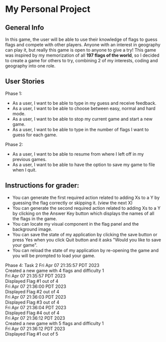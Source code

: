# My Personal Project

## General Info

In this game, the user will be able to use their knowledge of flags to guess flags and compete with other players. Anyone with an interest in geography can play
it, but really this game is open to anyone to give a try! This game was inspired by my memorization of all __197 flags of the world__, so I decided to create a game for others to try, combining 2 of my interests, coding and geography into one role.


## User Stories

Phase 1: 
* As a user, I want to be able to type in my guess and receive feedback.
* As a user, I want to be able to choose between easy, normal and hard mode. 
* As a user, I want to be able to stop my current game and start a new game. 
* As a user, I want to be able to type in the number of flags I want to guess for each game.  


 Phase 2:
* As a user, I want to be able to resume from where I left off in my previous games. 
* As a user, I want to be able to have the option to save my game to file when I quit.

## Instructions for grader: 
- You can generate the first required action related to adding Xs to a Y by guessing the flag correctly or skipping it. (view the next X)
- You can generate the second required action related to adding Xs to a Y by clicking on the Answer Key button which displays the names of all the flags in the game. 
- You can locate my visual component in the flag panel and the background image. 
- You can save the state of my application by clicking the save button or press Yes when you click Quit button and it asks "Would you like to save your game". 
- You can reload the state of my application by re-opening the game and you will be prompted to load your game. 

Phase 4: Task 2
Fri Apr 07 21:35:57 PDT 2023<br />
Created a new game with 4 flags and difficulty 1<br />
Fri Apr 07 21:35:57 PDT 2023<br />
Displayed Flag #1 out of 4<br />
Fri Apr 07 21:36:00 PDT 2023<br />
Displayed Flag #2 out of 4<br />
Fri Apr 07 21:36:03 PDT 2023<br />
Displayed Flag #3 out of 4<br />
Fri Apr 07 21:36:04 PDT 2023<br />
Displayed Flag #4 out of 4<br />
Fri Apr 07 21:36:12 PDT 2023<br />
Created a new game with 5 flags and difficulty 1<br />
Fri Apr 07 21:36:12 PDT 2023<br />
Displayed Flag #1 out of 5<br />


